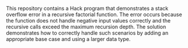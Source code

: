 This repository contains a Hack program that demonstrates a stack overflow error in a recursive factorial function. The error occurs because the function does not handle negative input values correctly and the recursive calls exceed the maximum recursion depth.  The solution demonstrates how to correctly handle such scenarios by adding an appropriate base case and using a larger data type.